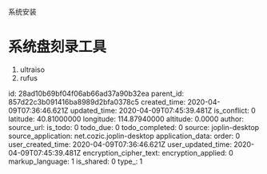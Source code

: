 系统安装

# 系统盘刻录工具
1. ultraiso
2. rufus

id: 28ad10b69bf04f06ab66ad37a90b32ea
parent_id: 857d22c3b091416ba8989d2bfa0378c5
created_time: 2020-04-09T07:36:46.621Z
updated_time: 2020-04-09T07:45:39.481Z
is_conflict: 0
latitude: 40.81000000
longitude: 114.87940000
altitude: 0.0000
author: 
source_url: 
is_todo: 0
todo_due: 0
todo_completed: 0
source: joplin-desktop
source_application: net.cozic.joplin-desktop
application_data: 
order: 0
user_created_time: 2020-04-09T07:36:46.621Z
user_updated_time: 2020-04-09T07:45:39.481Z
encryption_cipher_text: 
encryption_applied: 0
markup_language: 1
is_shared: 0
type_: 1